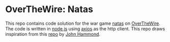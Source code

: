 # OverTheWire: Natas 

This repo contains code solution for the war game [natas](https://overthewire.org/wargames/natas/) on [OverTheWire](https://overthewire.org/). The code is written in [node.js](https://nodejs.org/en/) using [axios](https://axios-http.com/) as the http client. This repo draws inspiration from this [repo](https://github.com/JohnHammond/overthewire_natas_solutions) by [John Hammond](https://github.com/JohnHammond).
